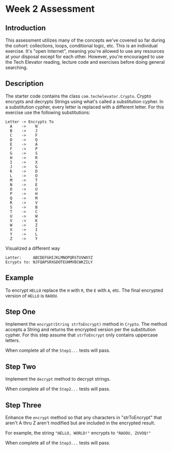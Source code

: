 # Week 2 Assessment

## Introduction

This assessment utilizes many of the concepts we've covered so far during the cohort: collections, loops, conditional logic, etc. This is an individual exercise. It's "open Internet", meaning you're allowed to use any resources at your disposal except for each other. However, you're encouraged to use the Tech Elevator reading, lecture code and exercises before doing general searching.

## Description

The starter code contains the class `com.techelevator.Crypto`. Crypto encrypts and decrypts Strings using what's called a substitution cypher. In a substitution cypher, every letter is replaced with a different letter. For this exercise use the following substitutions:

```
Letter -> Encrypts To
  A    ->    N
  B    ->    J
  C    ->    F
  D    ->    Q
  E    ->    A
  F    ->    P
  G    ->    S
  H    ->    R
  I    ->    X
  J    ->    G
  K    ->    D
  L    ->    O
  M    ->    T
  N    ->    E
  O    ->    U
  P    ->    H
  Q    ->    M
  R    ->    V
  S    ->    B
  T    ->    C
  U    ->    W
  V    ->    K
  W    ->    Z
  X    ->    I
  Y    ->    L
  Z    ->    Y
```

Visualized a different way

```
Letter:     ABCDEFGHIJKLMNOPQRSTUVWXYZ
Ecrypts to: NJFQAPSRXGDOTEUHMVBCWKZILY
```
## Example

To encrypt `HELLO` replace the `H` with `R`, the `E` with `A`, etc. The final encrypted version of `HELLO` is `RAOOU`.

## Step One

Implement the `encrypt(String strToEncrypt)` method in `Crypto`. The method accepts a String and returns the encrypted version per the substitution cypher. For this step assume that `strToEncrypt` only contains uppercase letters.

When complete all of the `Step1...` tests will pass.
## Step Two

Implement the `decrypt` method to decrypt strings. 

When complete all of the `Step2...` tests will pass.

## Step Three

Enhance the `encrypt` method so that any characters in "strToEncrypt" that aren't A thru Z aren't modified but are included in the encrypted result.

For example, the string `"HELLO, WORLD!"` encrypts to `"RAOOU, ZUVOQ!"`

When complete all of the `Step3...` tests will pass.
